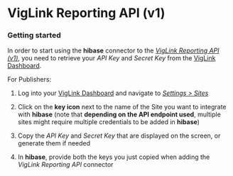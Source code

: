 # VigLink Reporting API (v1)

### Getting started

In order to start using the **hibase** connector to the [*VigLink Reporting API (v1)*](https://viglink-developer-center.readme.io/docs), you need to retrieve your *API Key* and *Secret Key* from the [VigLink Dashboard](https://sessions.viglink.com/sign-in).

For Publishers:

1. Log into your [VigLink Dashboard](https://sessions.viglink.com/sign-in) and navigate to [*Settings > Sites*](https://publishers.viglink.com/publisher/sites)

2. Click on the **key icon** next to the name of the Site you want to integrate with **hibase** (note that **depending on the API endpoint used**, multiple sites might require multiple credentials to be added in **hibase**)

3. Copy the *API Key* and *Secret Key* that are displayed on the screen, or generate them if needed

4. In **hibase**, provide both the keys you just copied when adding the *VigLink Reporting API* connector